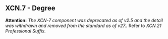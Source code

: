 ## XCN.7 - Degree

**Attention:** _The XCN-7 component was deprecated as of v2.5 and the detail was withdrawn and removed from the standard as of v27.._ Refer to _XCN.21 Professional Suffix._
